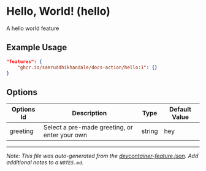 
# Hello, World! (hello)

A hello world feature

## Example Usage

```json
"features": {
    "ghcr.io/samruddhikhandale/docs-action/hello:1": {}
}
```

## Options

| Options Id | Description | Type | Default Value |
|-----|-----|-----|-----|
| greeting | Select a pre-made greeting, or enter your own | string | hey |



---

_Note: This file was auto-generated from the [devcontainer-feature.json](https://github.com/samruddhikhandale/docs-action/blob/main/src/flower/devcontainer-feature.json). Add additional notes to a `NOTES.md`._
